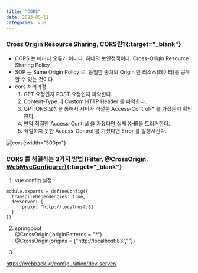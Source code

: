```yaml
---
title: "CORS"
date: 2023-05-11
categories: vue
---
```


### [Cross Origin Resource Sharing, CORS란?]("https://wonit.tistory.com/307"){:target="_blank"}

* CORS 는 에러나 오류가 아니다. 하나의 보안정책이다. Cross-Origin Resource Sharing Policy
* SOP 는 Same Origin Policy 로, 동일한 출처의 Origin 만 리소스(데이터)를 공유할 수 있는 것이다.
* cors 처리과정 
  1. GET 요청인지 POST 요청인지 파악한다.
  2. Content-Type 과 Custom HTTP Header 를 파악한다.
  3. OPTIONS 요청을 통해서 서버가 적절한 Access-Control-* 를 가졌는지 확인한다.
  4. 만약 적절한 Access-Control 을 가졌다면 실제 XHR을 트리거한다.
  5. 적절하지 못한 Access-Control 를 가졌다면 Error 를 발생시킨다.

![cors]("/img/vue/cors.png"){:width="300px"}  

### [CORS 를 해결하는 3가지 방법 (Filter, @CrossOrigin, WebMvcConfigurer)]("https://wonit.tistory.com/572"){:target="_blank"}


1. vue config 설정
```vue
module.exports = defineConfig({
  transpileDependencies: true,
  devServer: {
      proxy: 'http://localhost:81'
  }
})
```

2. springboot  
@CrossOrigin( originPatterns = "*")    
@CrossOrigin(origins = {"http://localhost:83",""})  

3. 

https://webpack.kr/configuration/dev-server/
